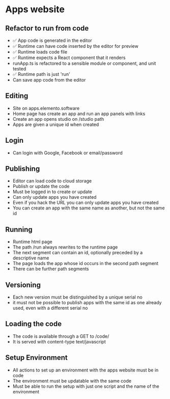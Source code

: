 Apps website
============

Refactor to run from code
-------------------------

- ✅ App code is generated in the editor
- ✅ Runtime can have code inserted by the editor for preview
- ✅ Runtime loads code file
- ✅ Runtime expects a React component that it renders
- runApp.ts is refactored to a sensible module or component, and unit tested
- ✅ Runtime path is just 'run'
- Can save app code from the editor

Editing
-------

- Site on apps.elemento.software
- Home page has create an app and run an app panels with links
- Create an app opens studio on /studio path
- Apps are given a unique id when created

Login
-----

- Can login with Google, Facebook or email/password

Publishing
----------

- Editor can load code to cloud storage
- Publish or update the code
- Must be logged in to create or update
- Can only update apps you have created
- Even if you hack the URL you can only update apps you have created
- You can create an app with the same name as another, but not the same id

Running
-------

- Runtime html page
- The path /run always rewrites to the runtime page
- The next segment can contain an id, optionally preceded by a descriptive name
- The page loads the app whose id occurs in the second path segment
- There can be further path segments

Versioning
----------

- Each new version must be distinguished by a unique serial no
- it must not be possible to publish apps with the same id as one already used, even with a different serial no

Loading the code
----------------

- The code is available through a GET to /code/<id-plus-name>
- It is served with content-type text/javascript

Setup Environment
----------------- 

- All actions to set up an environment with the apps website must be in code
- The environment must be updatable with the same code
- Must be able to run the setup with just one script and the name of the environment

